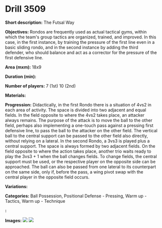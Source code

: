 # Drill 3509

**Short description:**
The Futsal Way

**Objectives:**
Rondos are frequently used as actual tactical gyms, within which the team's group tactics are organized, trained, and improved. In this case, in the first instance, by training the pressure of the first line even in a basic sliding rondo, and in the second instance by adding the third defender, who should balance and act as a corrector for the pressure of the first defensive line.

**Area (mxm):**
18x9

**Duration (min):**


**Number of players:**
7 (1st) 10 (2nd)

**Materials:**


**Progression:**
Didactically, in the first Rondo there is a situation of 4vs2 in each area of activity. The space is divided into two adjacent and equal fields. In the field opposite to where the 4vs2 takes place, an attacker always remains. The purpose of the attack is to move the ball to the other field, perhaps also implementing a one-touch pass against a pressing first defensive line, to pass the ball to the attacker on the other field. The vertical ball to the central support can be passed to the other field also directly, without relying on a lateral. In the second Rondo, a 3vs3 is played plus a central support. The space is always formed by two adjacent fields. On the field opposite to where the action takes place, another trio waits ready to play the 3vs3 + 1 when the ball changes fields. To change fields, the central support must be used, or the respective player on the opposite side can be approached. The ball can also be passed from one lateral to its counterpart on the same side, only if, before the pass, a wing pivot swap with the central player in the opposite field occurs.

**Variations:**


**Categories:**
Ball Possession, Positional Defense - Pressing, Warm up - Tactics, Warm up - Technique

**:**


**Images:**
![](https://www.coachingfutsal.com/\images\c8592837-fad8-46d9-9704-ad226ac67f78_1.jpg)
![](https://www.coachingfutsal.com/\images\fb306c74-4005-4180-97ce-415302baf947_2.jpg)

